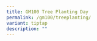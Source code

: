 ```yaml
---
title: GM100 Tree Planting Day
permalink: /gm100/treeplanting/
variant: tiptap
description: ""
---
```

<p></p>